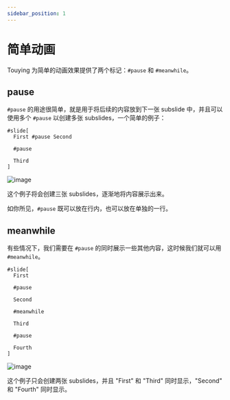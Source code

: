 ```yaml
---
sidebar_position: 1
---
```


# 简单动画

Touying 为简单的动画效果提供了两个标记：`#pause` 和 `#meanwhile`。

## pause

`#pause` 的用途很简单，就是用于将后续的内容放到下一张 subslide 中，并且可以使用多个 `#pause` 以创建多张 subslides，一个简单的例子：

```typst
#slide[
  First #pause Second

  #pause

  Third
]
```

![image](https://github.com/touying-typ/touying/assets/34951714/a3bed1d3-e660-456d-8a54-a914436f43bf)

这个例子将会创建三张 subslides，逐渐地将内容展示出来。

如你所见，`#pause` 既可以放在行内，也可以放在单独的一行。


## meanwhile

有些情况下，我们需要在 `#pause` 的同时展示一些其他内容，这时候我们就可以用 `#meanwhile`。

```typst
#slide[
  First
  
  #pause
  
  Second

  #meanwhile

  Third

  #pause

  Fourth
]
```

![image](https://github.com/touying-typ/touying/assets/34951714/24ca19a3-b27c-4d31-ab75-09c37911e6ac)

这个例子只会创建两张 subslides，并且 "First" 和 "Third" 同时显示，"Second" 和 "Fourth" 同时显示。
